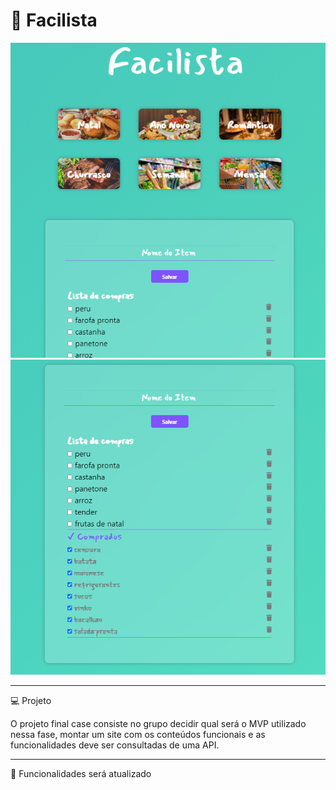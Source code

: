 #  📝 Facilista  
 
  <img alt="facilista1"  src="https://raw.githubusercontent.com/Jonas-Sousa/Facilista/develop/imgReadme/facilista1.png">  
  
  <img alt="facilista2" src="https://raw.githubusercontent.com/Jonas-Sousa/Facilista/develop/imgReadme/facilista2.png">   
  
---

💻 Projeto  

O projeto final case consiste no grupo decidir qual será o MVP utilizado nessa fase, montar um site com os conteúdos funcionais e
as funcionalidades deve ser consultadas de uma API.

---
🔨 Funcionalidades
será atualizado
